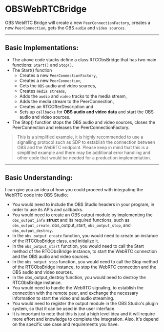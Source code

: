 # OBSWebRTCBridge
OBS WebRTC Bridge will create a new `PeerConnectionFactory`, creates a new `PeerConnection`, gets the OBS `audio` and `video sources`.

-----

## Basic Implementations:


 * The above code stacks define a class RTCObsBridge that has two main functions: `Start()` and `Stop()`. 
 * The Start() function  
    - Creates a new `PeerConnectionFactory`, 
    - Creates a new `PeerConnection`, 
    - Gets the `OBS` audio and video sources, 
    - Creates `media streams`, 
    - Adds the `audio` and `video` tracks to the media stream, 
    - Adds the media stream to the PeerConnection, 
    - Creates an RTCOfferDescription and 
    - Sets up `callbacks` for **OBS audio and video data** and start the OBS audio and video sources. 
 * The Stop() function stops the OBS audio and video sources, closes the PeerConnection and releases the PeerConnectionFactory.

> This is a simplified example, it is highly recommended to use a signalling protocol such as SDP to establish the connection between OBS and the WebRTC endpoint.
> Please keep in mind that this is a simplified example and there may be additional error handling and other code that would be needed for a production implementation.

-----

## Basic Understanding:

I can give you an idea of how you could proceed with integrating the WebRTC code into OBS Studio;

- You would need to include the OBS Studio headers in your program, in order to use its APIs and callbacks.
- You would need to create an OBS output module by implementing the `obs_output_info` **struct** and its required functions, such as `obs_output_create`, obs_output_start, `obs_output_stop`, and `obs_output_destroy`.
- In the `obs_output_create` function, you would need to create an instance of the RTCObsBridge class, and initialize it.
- In the `obs_output_start` function, you would need to call the Start method of the RTCObsBridge instance, to start the WebRTC connection and the OBS audio and video sources.
- In the `obs_output_stop` function, you would need to call the Stop method of the RTCObsBridge instance, to stop the WebRTC connection and the OBS audio and video sources.
- In the obs_output_destroy function, you would need to destroy the RTCObsBridge instance.
- You would need to handle the WebRTC signaling, to establish the connection with the remote peer, and exchange the necessary information to start the video and audio streaming.
- You would need to register the output module in the OBS Studio's plugin system, so that it can be used in the user interface.
- It is important to note that this is just a high level idea and it will require more effort and knowledge to complete the integration. Also, it's depend on the specific use case and requirements you have.

